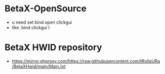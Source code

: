 # BetaX-OpenSource
- u need set bind open clickgui
- like .bind clickgui I

# BetaX HWID repository
- https://mirror.ghproxy.com/https://raw.githubusercontent.com/tRollaURa/BetaXHwid/main/Main.txt

